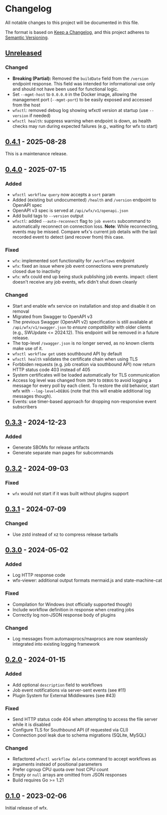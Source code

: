 # Changelog

All notable changes to this project will be documented in this file.

The format is based on [Keep a Changelog](https://keepachangelog.com/en/1.1.0/),
and this project adheres to [Semantic Versioning](https://semver.org/spec/v2.0.0.html).

## [Unreleased]

### Changed

- **Breaking (Partial):** Removed the `buildDate` field from the `/version` endpoint response. This field was intended for informational use only and should not have been used for functional logic.
- Set `--mgmt-host` to `0.0.0.0` in the Docker image, allowing the management port (`--mgmt-port`) to be easily exposed and accessed from the host
- `wfxctl`: removed debug log showing wfxctl version at startup (use `--version` if needed)
- `wfxctl health`: suppress warning when endpoint is down, as health checks may run during expected failures (e.g., waiting for wfx to start)

## [0.4.1] - 2025-08-28

This is a maintenance release.

## [0.4.0] - 2025-07-15

### Added

- `wfxctl workflow query` now accepts a `sort` param
- Added (existing but undocumented) `/health` and `/version` endpoint to OpenAPI spec
- OpenAPI v3 spec is served at `/api/wfx/v1/openapi.json`
- Add build tags to `--version` output
- `wfxctl`: added `--auto-reconnect` flag to `job events` subcommand to automatically reconnect on connection loss.
  **Note**: While reconnecting, events may be missed. Compare wfx's current job details with the last recorded event to detect (and recover from) this case.

### Fixed

- `wfx`: implemented sort functionality for `/workflows` endpoint
- `wfx`: fixed an issue where job event connections were prematurely closed due to inactivity
- `wfx`: wfx could end up being stuck publishing job events. impact: client doesn't receive any job events, wfx didn't shut down cleanly

### Changed

- Start and enable wfx service on installation and stop and disable it on removal
- Migrated from Swagger to OpenAPI v3
- The previous Swagger (OpenAPI v2) specification is still available at `/api/wfx/v1/swagger.json` to _ensure compatibility_ with older clients (e.g., SWUpdate <= 2024.12). This endpoint will be removed in a future release.
- The top-level `/swagger.json` is no longer served, as no known clients make use of it.
- `wfxctl workflow get` uses southbound API by default
- `wfxctl health` validates the certificate chain when using TLS
- Forbbiden requests (e.g. job creation via southbound API) now return HTTP status code 403 instead of 405
- System certificates will be loaded automatically for TLS communication
- Access log level was changed from `INFO` to `DEBUG` to avoid logging a message for every poll by each client.
  To restore the old behavior, start wfx with `--log-level=DEBUG` (note that this will enable additional log messages
  though).
- Events: use timer-based approach for dropping non-responsive event subscribers

## [0.3.3] - 2024-12-23

### Added

- Generate SBOMs for release artifacts
- Generate separate man pages for subcommands

## [0.3.2] - 2024-09-03

### Fixed

- `wfx` would not start if it was built without plugins support

## [0.3.1] - 2024-07-09

### Changed

- Use zstd instead of xz to compress release tarballs

## [0.3.0] - 2024-05-02

### Added

- Log HTTP response code
- wfx-viewer: additional output formats mermaid.js and state-machine-cat

### Fixed

- Compilation for Windows (not officially supported though)
- Include workflow definition in response when creating jobs
- Correctly log non-JSON response body of plugins

### Changed

- Log messages from automaxprocs/maxprocs are now seamlessly integrated into existing logging framework

## [0.2.0] - 2024-01-15

### Added

- Add optional `description` field to workflows
- Job event notifications via server-sent events (see #11)
- Plugin System for External Middlewares (see #43)

### Fixed

- Send HTTP status code 404 when attempting to access the file server while it is disabled
- Configure TLS for Southbound API (if requested via CLI)
- Connection pool leak due to schema migrations (SQLite, MySQL)

### Changed

- Refactored `wfxctl workflow delete` command to accept workflows as arguments instead of positional parameters
- Prefer cgroup CPU quota over host CPU count
- Empty or `null` arrays are omitted from JSON responses
- Build requires Go >= 1.21

## [0.1.0] - 2023-02-06

Initial release of wfx.

[0.1.0]: https://github.com/siemens/wfx/releases/tag/v0.1.0
[0.2.0]: https://github.com/siemens/wfx/releases/tag/v0.2.0
[0.3.0]: https://github.com/siemens/wfx/releases/tag/v0.3.0
[0.3.1]: https://github.com/siemens/wfx/releases/tag/v0.3.1
[0.3.2]: https://github.com/siemens/wfx/releases/tag/v0.3.2
[0.3.3]: https://github.com/siemens/wfx/releases/tag/v0.3.3
[0.4.0]: https://github.com/siemens/wfx/releases/tag/v0.4.0
[0.4.1]: https://github.com/siemens/wfx/releases/tag/v0.4.1
[unreleased]: https://github.com/siemens/wfx/compare/v0.4.1...HEAD
